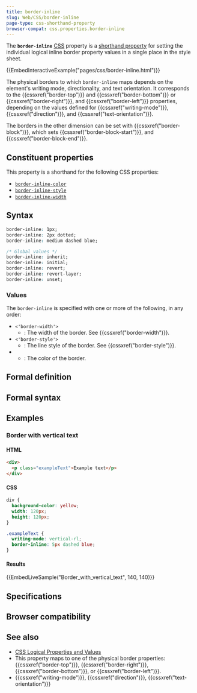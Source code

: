 ```yaml
---
title: border-inline
slug: Web/CSS/border-inline
page-type: css-shorthand-property
browser-compat: css.properties.border-inline
---
```




The **`border-inline`** [CSS](/Web/CSS) property is a [shorthand property](/Web/CSS/Shorthand_properties) for setting the individual logical inline border property values in a single place in the style sheet.

{{EmbedInteractiveExample("pages/css/border-inline.html")}}

The physical borders to which `border-inline` maps depends on the element's writing mode, directionality, and text orientation. It corresponds to the {{cssxref("border-top")}} and {{cssxref("border-bottom")}} or {{cssxref("border-right")}}, and {{cssxref("border-left")}} properties, depending on the values defined for {{cssxref("writing-mode")}}, {{cssxref("direction")}}, and {{cssxref("text-orientation")}}.

The borders in the other dimension can be set with {{cssxref("border-block")}}, which sets {{cssxref("border-block-start")}}, and {{cssxref("border-block-end")}}.

## Constituent properties

This property is a shorthand for the following CSS properties:

- [`border-inline-color`](/Web/CSS/border-inline-color)
- [`border-inline-style`](/Web/CSS/border-inline-style)
- [`border-inline-width`](/Web/CSS/border-inline-width)

## Syntax

```css
border-inline: 1px;
border-inline: 2px dotted;
border-inline: medium dashed blue;

/* Global values */
border-inline: inherit;
border-inline: initial;
border-inline: revert;
border-inline: revert-layer;
border-inline: unset;
```

### Values

The `border-inline` is specified with one or more of the following, in any order:

- `<'border-width'>`
  - : The width of the border. See {{cssxref("border-width")}}.
- `<'border-style'>`
  - : The line style of the border. See {{cssxref("border-style")}}.
- 
  - : The color of the border.

## Formal definition



## Formal syntax



## Examples

### Border with vertical text

#### HTML

```html
<div>
  <p class="exampleText">Example text</p>
</div>
```

#### CSS

```css
div {
  background-color: yellow;
  width: 120px;
  height: 120px;
}

.exampleText {
  writing-mode: vertical-rl;
  border-inline: 5px dashed blue;
}
```

#### Results

{{EmbedLiveSample("Border_with_vertical_text", 140, 140)}}

## Specifications



## Browser compatibility



## See also

- [CSS Logical Properties and Values](/Web/CSS/CSS_logical_properties_and_values)
- This property maps to one of the physical border properties: {{cssxref("border-top")}}, {{cssxref("border-right")}}, {{cssxref("border-bottom")}}, or {{cssxref("border-left")}}.
- {{cssxref("writing-mode")}}, {{cssxref("direction")}}, {{cssxref("text-orientation")}}
